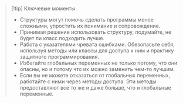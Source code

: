 >[!tip] Ключевые моменты
>* Структуры могут помочь сделать программы менее сложными, упростить их понимание и сопровождение.
>* Принимая решение использовать структуру, подумайте, не будет ли класс подходить лучше.
>* Работа с указателями чревата ошибками. Обезопасьте себя, используя методы или классы для доступа к ним и практику
 защитного программирования.
>* Избегайте глобальных переменных не только потому, что они опасны, но и потому что их можно заменить чем-то лучшим.
>* Если вы не можете отказаться от глобальных переменных, работайте с ними через методы доступа. Эти методы предоставляют
 все то же и даже больше, что и глобальные переменные.
